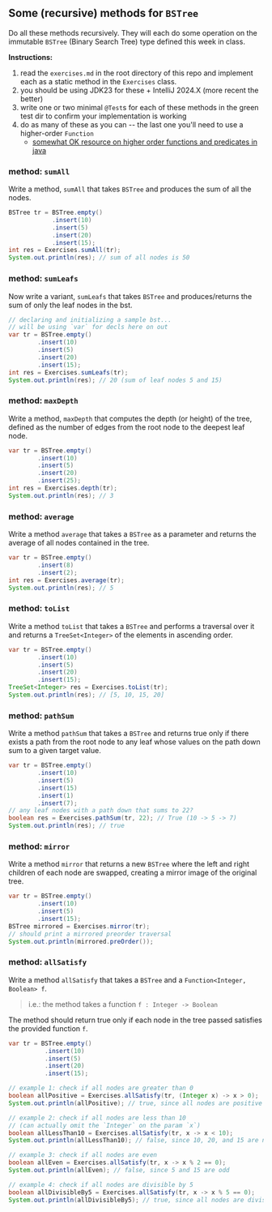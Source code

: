 ## Some (recursive) methods for `BSTree`

Do all these methods recursively. They will each do some operation on the 
immutable `BSTree` (Binary Search Tree) type defined this week in class.

**Instructions:**

1. read the `exercises.md` in the root directory of this repo and implement each as a static method in the `Exercises` class.
2. you should be using JDK23 for these + IntelliJ 2024.X (more recent the better)
3. write one or two minimal `@Test`s for each of these 
methods in the green test dir to confirm your implementation is working 
4. do as many of these as you can -- the last one you'll need to use a higher-order 
`Function` 
   * [somewhat OK resource on higher order functions and predicates in java](https://softwarepatternslexicon.com/patterns-java/11/2/) 
   
### method: `sumAll`

Write a method, `sumAll` that takes `BSTree` and produces the sum of all the nodes.

```java
BSTree tr = BSTree.empty()
            .insert(10)
            .insert(5)
            .insert(20)
            .insert(15);
int res = Exercises.sumAll(tr);
System.out.println(res); // sum of all nodes is 50
```
### method: `sumLeafs`

Now write a variant, `sumLeafs` that takes `BSTree` and produces/returns the 
sum of only the leaf nodes in the bst. 

```java
// declaring and initializing a sample bst...
// will be using `var` for decls here on out
var tr = BSTree.empty() 
        .insert(10)
        .insert(5)
        .insert(20)
        .insert(15);
int res = Exercises.sumLeafs(tr);
System.out.println(res); // 20 (sum of leaf nodes 5 and 15)
```
### method: `maxDepth`

Write a method, `maxDepth` that computes the depth (or height) of the tree, 
defined as the number of edges from the root node to the 
deepest leaf node.

```java
var tr = BSTree.empty()
        .insert(10)
        .insert(5)
        .insert(20)
        .insert(25);
int res = Exercises.depth(tr);
System.out.println(res); // 3
```

### method: `average`

Write a method `average` that takes a `BSTree` as a parameter and returns the 
average of all nodes contained in the tree.

```java
var tr = BSTree.empty()
        .insert(8)
        .insert(2);
int res = Exercises.average(tr);
System.out.println(res); // 5
```

### method: `toList`

Write a method `toList` that takes a `BSTree` and performs a traversal over it
and returns a `TreeSet<Integer>` of the elements in ascending order.

```java
var tr = BSTree.empty()
        .insert(10)
        .insert(5)
        .insert(20)
        .insert(15);
TreeSet<Integer> res = Exercises.toList(tr);
System.out.println(res); // [5, 10, 15, 20]
```

### method: `pathSum`

Write a method `pathSum` that takes a `BSTree` and returns true only if there 
exists a path from the root node to any leaf whose values on the path down sum 
to a given target value.

```java
var tr = BSTree.empty()
        .insert(10)
        .insert(5)
        .insert(15)
        .insert(1)
        .insert(7);
// any leaf nodes with a path down that sums to 22?
boolean res = Exercises.pathSum(tr, 22); // True (10 -> 5 -> 7)
System.out.println(res); // true
```

### method: `mirror`

Write a method `mirror` that returns a new `BSTree` where the 
left and right children of each node are swapped, creating a 
mirror image of the original tree.

```java 
var tr = BSTree.empty()
        .insert(10)
        .insert(5)
        .insert(15);
BSTree mirrored = Exercises.mirror(tr);
// should print a mirrored preorder traversal
System.out.println(mirrored.preOrder()); 
```

### method: `allSatisfy`

Write a method `allSatisfy` that takes a `BSTree` and a `Function<Integer, Boolean> f`. 
> i.e.: the method takes a function `f : Integer -> Boolean`

The method should return true only if each node in the tree passed satisfies the 
provided function `f`.

```java 
var tr = BSTree.empty()
          .insert(10)
          .insert(5)
          .insert(20)
          .insert(15);

// example 1: check if all nodes are greater than 0
boolean allPositive = Exercises.allSatisfy(tr, (Integer x) -> x > 0);
System.out.println(allPositive); // true, since all nodes are positive

// example 2: check if all nodes are less than 10 
// (can actually omit the `Integer` on the param `x`)
boolean allLessThan10 = Exercises.allSatisfy(tr, x -> x < 10);
System.out.println(allLessThan10); // false, since 10, 20, and 15 are not less than 10

// example 3: check if all nodes are even
boolean allEven = Exercises.allSatisfy(tr, x -> x % 2 == 0);
System.out.println(allEven); // false, since 5 and 15 are odd

// example 4: check if all nodes are divisible by 5
boolean allDivisibleBy5 = Exercises.allSatisfy(tr, x -> x % 5 == 0);
System.out.println(allDivisibleBy5); // true, since all nodes are divisible by 5```
```
